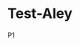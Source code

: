 # Test-Aley
P1

<link rel="stylesheet" href="https://aleyfw.github.io/Test-Aley.github.io/chillax.css">

<link rel="stylesheet" href="https://aleyfw.github.io/Test-Aley.github.io/dark.mode.css">

<link rel="stylesheet" href="https://aleyfw.github.io/Test-Aley.github.io/light.mode.css">
